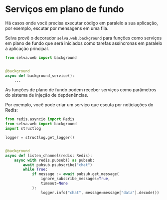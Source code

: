 # Serviços em plano de fundo

Há casos onde você precisa executar código em paralelo a sua aplicação, por exemplo,
escutar por mensagens em uma fila.

Selva provê o decorador `selva.web.background` para funções como serviços em plano
de fundo que será iniciados como tarefas assíncronas em paralelo à aplicação principal.

```python
from selva.web import background


@background
async def background_service():
    ...
```

As funções de plano de fundo podem receber serviços como parâmetros do sistema de
injeção de depdenências.

Por exemplo, você pode criar um serviço que escuta por noticiações do Redis: 

```python
from redis.asyncio import Redis
from selva.web import background
import structlog

logger = structlog.get_logger()


@background
async def listen_channel(redis: Redis):
    async with redis.pubsub() as pubsub:
        await pubsub.psubscribe("chat")
        while True:
            if message := await pubsub.get_message(
                ignore_subscribe_messages=True,
                timeout=None
            ):
                logger.info("chat", message=message["data"].decode())
```